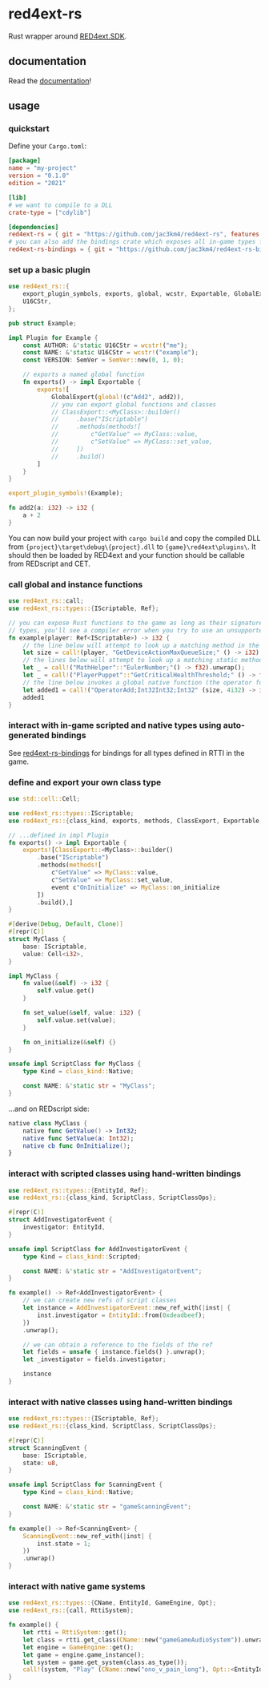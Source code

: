 # red4ext-rs
Rust wrapper around [RED4ext.SDK](https://github.com/WopsS/RED4ext.SDK).

## documentation
Read the [documentation](https://jac3km4.github.io/red4ext-rs/red4ext_rs/index.html)!

## usage

### quickstart
Define your `Cargo.toml`:
```toml
[package]
name = "my-project"
version = "0.1.0"
edition = "2021"

[lib]
# we want to compile to a DLL
crate-type = ["cdylib"]

[dependencies]
red4ext-rs = { git = "https://github.com/jac3km4/red4ext-rs", features = ["log"], rev = "v0.9.0" }
# you can also add the bindings crate which exposes all in-game types for convenience
red4ext-rs-bindings = { git = "https://github.com/jac3km4/red4ext-rs-bindings", rev = "v0.5.0" }
```

### set up a basic plugin
```rs
use red4ext_rs::{
    export_plugin_symbols, exports, global, wcstr, Exportable, GlobalExport, Plugin, SemVer,
    U16CStr,
};

pub struct Example;

impl Plugin for Example {
    const AUTHOR: &'static U16CStr = wcstr!("me");
    const NAME: &'static U16CStr = wcstr!("example");
    const VERSION: SemVer = SemVer::new(0, 1, 0);

    // exports a named global function
    fn exports() -> impl Exportable {
        exports![
            GlobalExport(global!(c"Add2", add2)),
            // you can export global functions and classes
            // ClassExport::<MyClass>::builder()
            //     .base("IScriptable")
            //     .methods(methods![
            //         c"GetValue" => MyClass::value,
            //         c"SetValue" => MyClass::set_value,
            //     ])
            //     .build()
        ]
    }
}

export_plugin_symbols!(Example);

fn add2(a: i32) -> i32 {
    a + 2
}
```

You can now build your project with `cargo build` and copy the compiled DLL from `{project}\target\debug\{project}.dll` to `{game}\red4ext\plugins\`. It should then be loaded by RED4ext and your function should be callable from REDscript and CET.

### call global and instance functions
```rust
use red4ext_rs::call;
use red4ext_rs::types::{IScriptable, Ref};

// you can expose Rust functions to the game as long as their signatures consist of supported
// types, you'll see a compiler error when you try to use an unsupported type like i128
fn example(player: Ref<IScriptable>) -> i32 {
    // the line below will attempt to look up a matching method in the instance and call it
    let size = call!(player, "GetDeviceActionMaxQueueSize;" () -> i32).unwrap();
    // the lines below will attempt to look up a matching static method (scripted or native) and call it
    let _ = call!("MathHelper"::"EulerNumber;"() -> f32).unwrap();
    let _ = call!("PlayerPuppet"::"GetCriticalHealthThreshold;" () -> f32).unwrap();
    // the line below invokes a global native function (the operator for adding two Int32)
    let added1 = call!("OperatorAdd;Int32Int32;Int32" (size, 4i32) -> i32).unwrap();
    added1
}
```

### interact with in-game scripted and native types using auto-generated bindings

See [red4ext-rs-bindings](https://github.com/jac3km4/red4ext-rs-bindings) for bindings for all
types defined in RTTI in the game.

### define and export your own class type
```rust
use std::cell::Cell;

use red4ext_rs::types::IScriptable;
use red4ext_rs::{class_kind, exports, methods, ClassExport, Exportable, ScriptClass};

// ...defined in impl Plugin
fn exports() -> impl Exportable {
    exports![ClassExport::<MyClass>::builder()
        .base("IScriptable")
        .methods(methods![
            c"GetValue" => MyClass::value,
            c"SetValue" => MyClass::set_value,
            event c"OnInitialize" => MyClass::on_initialize
        ])
        .build(),]
}

#[derive(Debug, Default, Clone)]
#[repr(C)]
struct MyClass {
    base: IScriptable,
    value: Cell<i32>,
}

impl MyClass {
    fn value(&self) -> i32 {
        self.value.get()
    }

    fn set_value(&self, value: i32) {
        self.value.set(value);
    }

    fn on_initialize(&self) {}
}

unsafe impl ScriptClass for MyClass {
    type Kind = class_kind::Native;

    const NAME: &'static str = "MyClass";
}
```
...and on REDscript side:
```swift
native class MyClass {
    native func GetValue() -> Int32;
    native func SetValue(a: Int32);
    native cb func OnInitialize();
}
```

### interact with scripted classes using hand-written bindings
```rust
use red4ext_rs::types::{EntityId, Ref};
use red4ext_rs::{class_kind, ScriptClass, ScriptClassOps};

#[repr(C)]
struct AddInvestigatorEvent {
    investigator: EntityId,
}

unsafe impl ScriptClass for AddInvestigatorEvent {
    type Kind = class_kind::Scripted;

    const NAME: &'static str = "AddInvestigatorEvent";
}

fn example() -> Ref<AddInvestigatorEvent> {
    // we can create new refs of script classes
    let instance = AddInvestigatorEvent::new_ref_with(|inst| {
        inst.investigator = EntityId::from(0xdeadbeef);
    })
    .unwrap();

    // we can obtain a reference to the fields of the ref
    let fields = unsafe { instance.fields() }.unwrap();
    let _investigator = fields.investigator;

    instance
}
```

### interact with native classes using hand-written bindings
```rust
use red4ext_rs::types::{IScriptable, Ref};
use red4ext_rs::{class_kind, ScriptClass, ScriptClassOps};

#[repr(C)]
struct ScanningEvent {
    base: IScriptable,
    state: u8,
}

unsafe impl ScriptClass for ScanningEvent {
    type Kind = class_kind::Native;

    const NAME: &'static str = "gameScanningEvent";
}

fn example() -> Ref<ScanningEvent> {
    ScanningEvent::new_ref_with(|inst| {
        inst.state = 1;
    })
    .unwrap()
}
```

### interact with native game systems
```rust
use red4ext_rs::types::{CName, EntityId, GameEngine, Opt};
use red4ext_rs::{call, RttiSystem};

fn example() {
    let rtti = RttiSystem::get();
    let class = rtti.get_class(CName::new("gameGameAudioSystem")).unwrap();
    let engine = GameEngine::get();
    let game = engine.game_instance();
    let system = game.get_system(class.as_type());
    call!(system, "Play" (CName::new("ono_v_pain_long"), Opt::<EntityId>::Default, Opt::<CName>::Default) -> ()).unwrap()
}
```
